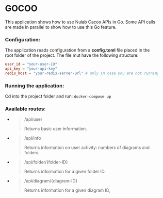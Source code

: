 # GOCOO

This application shows how to use Nulab Cacoo APIs in Go.
Some API calls are made in parallel to show how to use this Go feature.

### Configuration:

The application reads configuration from a __config.toml__ file placed in the root folder of the project. The file mut have the following structure:

```toml
user_id = "your-user-ID"
api_key = "your-api-key"
redis_host = "your-redis-server-url" # only in case you are not running the app from the docker container.
```

### Running the application:

Cd into the project folder and run: ```docker-compose up```

### Available routes:

- >/api/user
    >
    >Returns basic user information.

- >/api/info
    >
    >Returns information on user activity: numbers of diagrams and folders.
    
- >/api/folder/{folder-ID}
    >
    >Returns information for a given folder ID.

- >/api/diagram/{diagram-ID}
    >
    >Returns information for a given diagram ID,